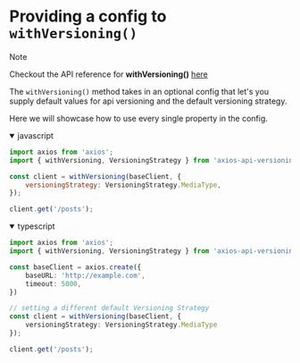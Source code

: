 # Providing a config to `withVersioning()`

> [!NOTE]
> Checkout the API reference for **withVersioning()** [here](#)

The `withVersioning()` method takes in an optional config that let's you supply default values for api versioning and the default versioning strategy.

Here we will showcase how to use every single property in the config.

<details open>
<summary>javascript</summary>

```javascript
import axios from 'axios';
import { withVersioning, VersioningStrategy } from 'axios-api-versioning';

const client = withVersioning(baseClient, {
    versioningStrategy: VersioningStrategy.MediaType,
});

client.get('/posts');
```
</details>

<details open>
<summary>typescript</summary>

```typescript
import axios from 'axios';
import { withVersioning, VersioningStrategy } from 'axios-api-versioning';

const baseClient = axios.create({
    baseURL: 'http://example.com',
    timeout: 5000,
})

// setting a different default Versioning Strategy
const client = withVersioning(baseClient, {
    versioningStrategy: VersioningStrategy.MediaType
});

client.get('/posts');
```
</details>